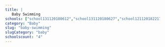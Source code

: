 ```yaml
---
title: |
   Baby Swimming
schools: ["school131120180612","school131120180627","school121120182217","school131120180656","school011220180808","school281120181646","school281120181758","school281120181812","school281120181827","school011220180905","school171120181939","school281120181856","school011220180851","school011220180724","school011220180739","school011220181046","school011220180934","school011220181100","school011220181017","school011220181032","school011220180753","school011220180920","school121120182203","school011220180948","school011220181144","school011220181158"]
category: "Baby"
slug: "baby-swimming"
slugCategory: "baby"
schoolscount: "4"
---
```


